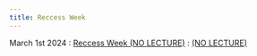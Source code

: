 ```yaml
---
title: Reccess Week
---
```


March 1st 2024
: [Reccess Week (NO LECTURE)](#)
  : [(NO LECTURE)](#)




